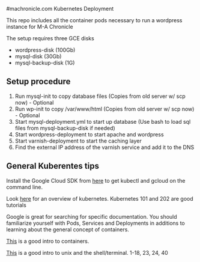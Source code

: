 #machronicle.com Kubernetes Deployment

This repo includes all the container pods necessary to run a wordpress instance for M-A Chronicle

The setup requires three GCE disks
- wordpress-disk (100Gb)
- mysql-disk (30Gb)
- mysql-backup-disk (1G)

## Setup procedure
1. Run mysql-init to copy database files (Copies from old server w/ scp now) - Optional
2. Run wp-init to copy /var/www/html (Copies from old server w/ scp now) - Optional
3. Start mysql-deployment.yml to start up database (Use bash to load sql files from mysql-backup-disk if needed)
4. Start wordpress-deployment to start apache and wordpress
5. Start varnish-deployment to start the caching layer
6. Find the external IP address of the varnish service and add it to the DNS

## General Kuberentes tips
Install the Google Cloud SDK from [here](https://cloud.google.com/sdk/) to get kubectl and gcloud on the command line.

Look [here](http://kubernetes.io/docs/user-guide/) for an overview of kubernetes.
Kubernetes 101 and 202 are good tutorials

Google is great for searching for specific documentation. You should familiarize yourself with Pods, Services and Deployments in additions to learning about the general concept of containers.

[This](https://medium.freecodecamp.com/a-beginner-friendly-introduction-to-containers-vms-and-docker-79a9e3e119b#.670q1cq47) is a good intro to containers.

[This](http://www.oliverelliott.org/article/computing/tut_unix/) is a good intro to unix and the shell/terminal.
1-18, 23, 24, 40

